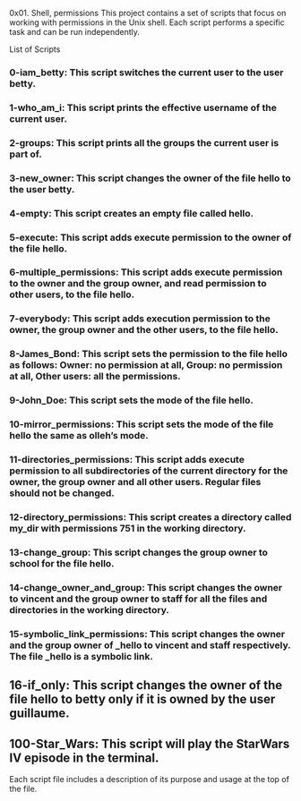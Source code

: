 0x01. Shell, permissions
This project contains a set of scripts that focus on working with permissions in the Unix shell. Each script performs a specific task and can be run independently.

List of Scripts
### 0-iam_betty: This script switches the current user to the user betty.

###  1-who_am_i: This script prints the effective username of the current user.

### 2-groups: This script prints all the groups the current user is part of.

###  3-new_owner: This script changes the owner of the file hello to the user betty.

###  4-empty: This script creates an empty file called hello.

### 5-execute: This script adds execute permission to the owner of the file hello.

### 6-multiple_permissions: This script adds execute permission to the owner and the group owner, and read permission to other users, to the file hello.

### 7-everybody: This script adds execution permission to the owner, the group owner and the other users, to the file hello.

### 8-James_Bond: This script sets the permission to the file hello as follows: Owner: no permission at all, Group: no permission at all, Other users: all the permissions.

### 9-John_Doe: This script sets the mode of the file hello.

### 10-mirror_permissions: This script sets the mode of the file hello the same as olleh’s mode.

### 11-directories_permissions: This script adds execute permission to all subdirectories of the current directory for the owner, the group owner and all other users. Regular files should not be changed.

### 12-directory_permissions: This script creates a directory called my_dir with permissions 751 in the working directory.
### 13-change_group: This script changes the group owner to school for the file hello.

### 14-change_owner_and_group: This script changes the owner to vincent and the group owner to staff for all the files and directories in the working directory.

### 15-symbolic_link_permissions: This script changes the owner and the group owner of _hello to vincent and staff respectively. The file _hello is a symbolic link.

## 16-if_only: This script changes the owner of the file hello to betty only if it is owned by the user guillaume.

## 100-Star_Wars: This script will play the StarWars IV episode in the terminal. 

Each script file includes a description of its purpose and usage at the top of the file.

